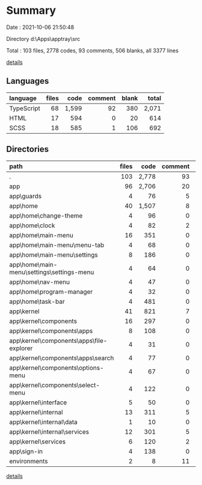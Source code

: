 # Summary

Date : 2021-10-06 21:50:48

Directory d:\Apps\apptray\src

Total : 103 files,  2778 codes, 93 comments, 506 blanks, all 3377 lines

[details](details.md)

## Languages
| language | files | code | comment | blank | total |
| :--- | ---: | ---: | ---: | ---: | ---: |
| TypeScript | 68 | 1,599 | 92 | 380 | 2,071 |
| HTML | 17 | 594 | 0 | 20 | 614 |
| SCSS | 18 | 585 | 1 | 106 | 692 |

## Directories
| path | files | code | comment | blank | total |
| :--- | ---: | ---: | ---: | ---: | ---: |
| . | 103 | 2,778 | 93 | 506 | 3,377 |
| app | 96 | 2,706 | 20 | 479 | 3,205 |
| app\guards | 4 | 76 | 5 | 14 | 95 |
| app\home | 40 | 1,507 | 8 | 222 | 1,737 |
| app\home\change-theme | 4 | 96 | 0 | 21 | 117 |
| app\home\clock | 4 | 82 | 2 | 22 | 106 |
| app\home\main-menu | 16 | 351 | 0 | 70 | 421 |
| app\home\main-menu\menu-tab | 4 | 68 | 0 | 17 | 85 |
| app\home\main-menu\settings | 8 | 186 | 0 | 35 | 221 |
| app\home\main-menu\settings\settings-menu | 4 | 64 | 0 | 15 | 79 |
| app\home\nav-menu | 4 | 47 | 0 | 14 | 61 |
| app\home\program-manager | 4 | 32 | 0 | 13 | 45 |
| app\home\task-bar | 4 | 481 | 0 | 23 | 504 |
| app\kernel | 41 | 821 | 7 | 195 | 1,023 |
| app\kernel\components | 16 | 297 | 0 | 68 | 365 |
| app\kernel\components\apps | 8 | 108 | 0 | 32 | 140 |
| app\kernel\components\apps\file-explorer | 4 | 31 | 0 | 14 | 45 |
| app\kernel\components\apps\search | 4 | 77 | 0 | 18 | 95 |
| app\kernel\components\options-menu | 4 | 67 | 0 | 16 | 83 |
| app\kernel\components\select-menu | 4 | 122 | 0 | 20 | 142 |
| app\kernel\interface | 5 | 50 | 0 | 10 | 60 |
| app\kernel\internal | 13 | 311 | 5 | 77 | 393 |
| app\kernel\internal\data | 1 | 10 | 0 | 2 | 12 |
| app\kernel\internal\services | 12 | 301 | 5 | 75 | 381 |
| app\kernel\services | 6 | 120 | 2 | 38 | 160 |
| app\sign-in | 4 | 138 | 0 | 25 | 163 |
| environments | 2 | 8 | 11 | 4 | 23 |

[details](details.md)